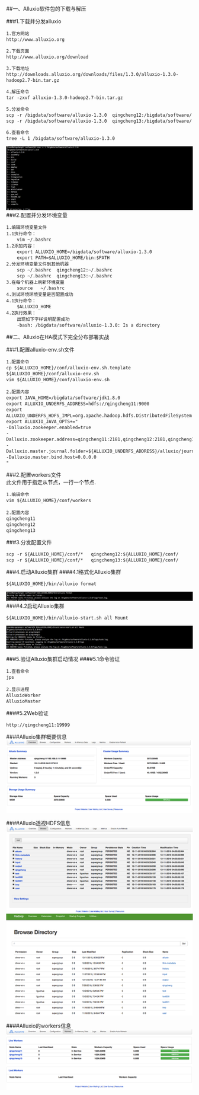 
##一、Alluxio软件包的下载与解压 

###1.下载并分发alluxio
```
1.官方网站
http://www.alluxio.org
```
```
2.下载页面
http://www.alluxio.org/download
```
```
3.下载地址
http://downloads.alluxio.org/downloads/files/1.3.0/alluxio-1.3.0-hadoop2.7-bin.tar.gz
```
```
4.解压命令
tar -zxvf alluxio-1.3.0-hadoop2.7-bin.tar.gz
```
```
5.分发命令
scp -r /bigdata/software/alluxio-1.3.0  qingcheng12:/bigdata/software/
scp -r /bigdata/software/alluxio-1.3.0  qingcheng13:/bigdata/software/
```
```
6.查看命令
tree -L 1 /bigdata/software/alluxio-1.3.0 
```
![](images/Snip20161211_17.png)      
###2.配置并分发环境变量
```
1.编辑环境变量文件
1.1执行命令：
    vim ~/.bashrc
1.2添加内容：
    export ALLUXIO_HOME=/bigdata/software/alluxio-1.3.0
    export PATH=$ALLUXIO_HOME/bin:$PATH
2.分发环境变量文件到其他机器
    scp ~/.bashrc  qingcheng12:~/.bashrc
    scp ~/.bashrc  qingcheng13:~/.bashrc
3.在每个机器上刷新环境变量
    source   ~/.bashrc
4.测试环境环境变量是否配置成功 
4.1执行命令：
    $ALLUXIO_HOME
4.2执行效果：
    出现如下字样说明配置成功
    -bash: /bigdata/software/alluxio-1.3.0: Is a directory
```
##二、Alluxio在HA模式下完全分布部署实战
 
###1.配置alluxio-env.sh文件  
```
1.配置命令
cp ${ALLUXIO_HOME}/conf/alluxio-env.sh.template ${ALLUXIO_HOME}/conf/alluxio-env.sh
vim ${ALLUXIO_HOME}/conf/alluxio-env.sh

2.配置内容
export JAVA_HOME=/bigdata/software/jdk1.8.0
export ALLUXIO_UNDERFS_ADDRESS=hdfs://qingcheng11:9000
export ALLUXIO_UNDERFS_HDFS_IMPL=org.apache.hadoop.hdfs.DistributedFileSystem
export ALLUXIO_JAVA_OPTS+="
-Dalluxio.zookeeper.enabled=true
-Dalluxio.zookeeper.address=qingcheng11:2181,qingcheng12:2181,qingcheng13:2181
-Dalluxio.master.journal.folder=${ALLUXIO_UNDERFS_ADDRESS}/alluxio/journal
-Dalluxio.master.bind.host=0.0.0.0
"
```

###2.配置workers文件  
此文件用于指定从节点，一行一个节点.   
```
1.编辑命令
vim ${ALLUXIO_HOME}/conf/workers

2.配置内容
qingcheng11
qingcheng12
qingcheng13
```

###3.分发配置文件
```
scp -r ${ALLUXIO_HOME}/conf/*   qingcheng12:${ALLUXIO_HOME}/conf/
scp -r ${ALLUXIO_HOME}/conf/*   qingcheng13:${ALLUXIO_HOME}/conf/
```

###4.启动Alluxio集群
####4.1格式化Alluxio集群
```
${ALLUXIO_HOME}/bin/alluxio format
```
![](images/Snip20161211_10.png)  
####4.2启动Alluxio集群
```
${ALLUXIO_HOME}/bin/alluxio-start.sh all Mount
```
![](images/Snip20161211_18.png)  

###5.验证Alluxio集群启动情况
####5.1命令验证
```
1.查看命令
jps

2.显示进程
AlluxioWorker
AlluxioMaster
```

####5.2Web验证
```
http://qingcheng11:19999
```
####Alluxio集群概要信息  
![](images/Snip20161211_11.png)  

####Alluxio透视HDFS信息
![](images/Snip20161211_14.png)
![](images/Snip20161211_19.png)  

####Alluxio的workers信息
![](images/Snip20161211_15.png)  